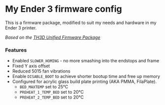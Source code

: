 # My Ender 3 firmware config

This is a firmware package, modified to suit my needs and hardware in my Ender 3 printer.

*Based on the [TH3D Unified Firmware Package](https://th3dstudio.freshdesk.com/support/solutions/articles/43000460446-th3d-unified-firmware-package)*

### Features
- Enabled `SLOWER_HOMING` - no more smashing into the endstops and frame
- Fixed Y axis offset
- Reduced 5015 fan vibrations
- Enable `DISABLE_BOOT` to achieve shorter bootup time and free up memory
- Configured for acrylic glass build plate printing (AKA PMMA, FilaPlate).
    - `BED_MAXTEMP` set to 25&deg;C
    - `PREHEAT_1_TEMP_BED` set to 20&deg;C
    - `PREHEAT_2_TEMP_BED` set to 20&deg;C

